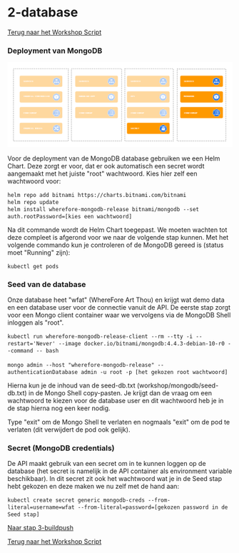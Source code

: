 # 2-database

[Terug naar het Workshop Script](/handson.md)

### Deployment van MongoDB

![](/images/components-mongodb.png)

Voor de deployment van de MongoDB database gebruiken we een Helm Chart. Deze zorgt er voor, dat er ook automatisch een secret wordt aangemaakt met het juiste "root" wachtwoord. Kies hier zelf een wachtwoord voor:

```
helm repo add bitnami https://charts.bitnami.com/bitnami
helm repo update
helm install wherefore-mongodb-release bitnami/mongodb --set auth.rootPassword=[kies een wachtwoord]
```

Na dit commande wordt de Helm Chart toegepast. We moeten wachten tot deze compleet is afgerond voor we naar de volgende stap kunnen. Met het volgende commando kun je controleren of de MongoDB gereed is (status moet "Running" zijn):

```
kubectl get pods
```

### Seed van de database

Onze database heet "wfat" (WhereFore Art Thou) en krijgt wat demo data en een database user voor de connectie vanuit de API. De eerste stap zorgt voor een Mongo client container waar we vervolgens via de MongoDB Shell inloggen als "root".

```
kubectl run wherefore-mongodb-release-client --rm --tty -i --restart='Never' --image docker.io/bitnami/mongodb:4.4.3-debian-10-r0 --command -- bash

mongo admin --host "wherefore-mongodb-release" --authenticationDatabase admin -u root -p [het gekozen root wachtwoord]
```

Hierna kun je de inhoud van de seed-db.txt (workshop/mongodb/seed-db.txt) in de Mongo Shell copy-pasten. Je krijgt dan de vraag om een wachtwoord te kiezen voor de database user en dit wachtwoord heb je in de stap hierna nog een keer nodig.

Type "exit" om de Mongo Shell te verlaten en nogmaals "exit" om de pod te verlaten (dit verwijdert de pod ook gelijk).

### Secret (MongoDB credentials)

De API maakt gebruik van een secret om in te kunnen loggen op de database (het secret is namelijk in de API container als environment variable beschikbaar). In dit secret zit ook het wachtwoord wat je in de Seed stap hebt gekozen en deze maken we nu zelf met de hand aan:

```
kubectl create secret generic mongodb-creds --from-literal=username=wfat --from-literal=password=[gekozen password in de Seed stap]
```

[Naar stap 3-buildpush](/workshop/3-buildpush.md)

[Terug naar het Workshop Script](/handson.md)

